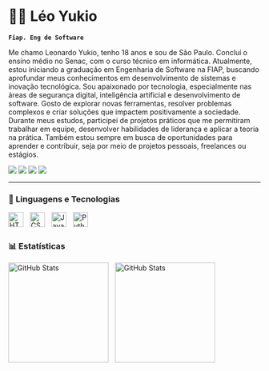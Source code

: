# 🐱‍👤 Léo Yukio

**`Fiap. Eng de Software`**

Me chamo Leonardo Yukio, tenho 18 anos e sou de São Paulo. Concluí o ensino médio no Senac, com o curso técnico em informática. Atualmente, estou iniciando a graduação em Engenharia de Software na FIAP, buscando aprofundar meus conhecimentos em desenvolvimento de sistemas e inovação tecnológica. Sou apaixonado por tecnologia, especialmente nas áreas de segurança digital, inteligência artificial e desenvolvimento de software. Gosto de explorar novas ferramentas, resolver problemas complexos e criar soluções que impactem positivamente a sociedade. Durante meus estudos, participei de projetos práticos que me permitiram trabalhar em equipe, desenvolver habilidades de liderança e aplicar a teoria na prática. Também estou sempre em busca de oportunidades para aprender e contribuir, seja por meio de projetos pessoais, freelances ou estágios.


<div> 
  <a href="https://www.instagram.com/leoyukiio/" target="_blank"><img src="https://img.shields.io/badge/-Instagram-%23E4405F?style=for-the-badge&logo=instagram&logoColor=white" target="_blank"></a>
 	<a href="https://www.twitch.tv/rafaballerinii" target="_blank"><img src="https://img.shields.io/badge/Twitch-9146FF?style=for-the-badge&logo=twitch&logoColor=white" target="_blank"></a> 
  <a href = "mailto:leoyukio06@gmail"><img src="https://img.shields.io/badge/-Gmail-%23333?style=for-the-badge&logo=gmail&logoColor=white" target="_blank"></a>
  <a href="https://www.linkedin.com/in/leonardo-yukio-a181a623a/" target="_blank"><img src="https://img.shields.io/badge/-LinkedIn-%230077B5?style=for-the-badge&logo=linkedin&logoColor=white" target="_blank"></a> 
  
</div>

---





### 🤖 Linguagens e Tecnologias

<img 
    align="left" 
    alt="HTML"
    title="HTML" 
    width="30px" 
    style="padding-right: 10px;" 
    src="https://cdn.jsdelivr.net/gh/devicons/devicon@latest/icons/html5/html5-original.svg" 
/>
<img 
    align="left" 
    alt="CSS" 
    title="CSS"
    width="30px" 
    style="padding-right: 10px;" 
    src="https://cdn.jsdelivr.net/gh/devicons/devicon@latest/icons/css3/css3-original.svg" 
/>
<img 
    align="left" 
    alt="JavaScript" 
    title="JavaScript"
    width="30px" 
    style="padding-right: 10px;" 
    src="https://cdn.jsdelivr.net/gh/devicons/devicon@latest/icons/javascript/javascript-original.svg" 
/>
<img 
    align="left" 
    alt="Python" 
    title="Python"
    width="30px" 
    style="padding-right: 10px;" 
    src="https://cdn.jsdelivr.net/gh/devicons/devicon@latest/icons/python/python-original.svg" 
/>

<br/>
<br/>

### 📊 Estatísticas

<p>
  <img 
    align="left" 
    alt="GitHub Stats" 
    height="200" 
    style="padding-right: 10px;" 
    src="https://github-readme-stats.vercel.app/api?username=Leoyukiio&show_icons=true&theme=tokyonight&include_all_commits=true&locale=pt-br" 
  />

<img 
      align="left" 
      alt="GitHub Stats" 
      height="200" 
      src="https://github-readme-stats.vercel.app/api/top-langs/?username=leoyukiio&theme=tokyonight&layout=compact&custom_title=Tecnologias&langs_count=9" 
  />

</p>
